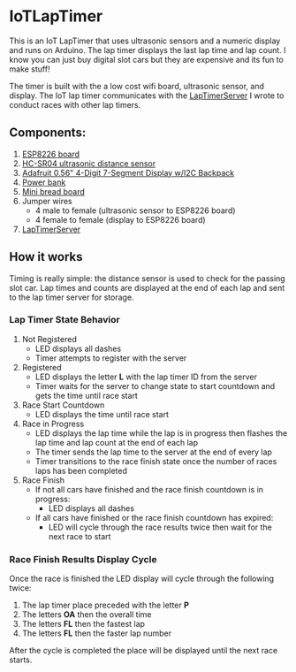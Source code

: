# IoTLapTimer
This is an IoT LapTimer that uses ultrasonic sensors and a numeric display and runs on Arduino. The lap timer displays the last lap time and lap count. I know you can just buy digital slot cars but they are expensive and its fun to make stuff!

The timer is built with the a low cost wifi board, ultrasonic sensor, and display. The IoT lap timer communicates with the [LapTimerServer](https://github.com/jtdubya/LapTimerServer) I wrote to conduct races with other lap timers.  

<!-- Something's wrong with displaying images...
 <div align="center">
  <img style='width: 500px' src="media/lap_timer_demo.gif"></img>
</div> -->

## Components:
1. [ESP8226 board](https://www.amazon.com/gp/product/B010N1SPRK/ref=ppx_yo_dt_b_asin_title_o01_s00?ie=UTF8&psc=1)
1. [HC-SR04 ultrasonic distance sensor](https://www.amazon.com/gp/product/B07SC1YJ21/ref=ppx_yo_dt_b_search_asin_title?ie=UTF8&psc=1)
1. [Adafruit 0.56" 4-Digit 7-Segment Display w/I2C Backpack](https://www.adafruit.com/product/879)
4. [Power bank](https://www.microcenter.com/product/615771/inland-5,200mah-power-bank---black)
1. [Mini bread board](https://www.microcenter.com/product/481840/velleman-170-tie-points-mini-breadboards---4-pack)
6. Jumper wires
    * 4 male to female (ultrasonic sensor to ESP8226 board)
    * 4 female to female (display to ESP8226 board)
7. [LapTimerServer](https://github.com/jtdubya/LapTimerServer)

## How it works
Timing is really simple: the distance sensor is used to check for the passing slot car. Lap times and counts are displayed at the end of each lap and sent to the lap timer server for storage. 

<!-- Here's a state diagram for the lap timer:
<div align="center">
  <img style='width: 550px' src="media/lap_timer_state_diagram.png"></img>
</div>  -->

### Lap Timer State Behavior
1. Not Registered
    * LED displays all dashes 
    * Timer attempts to register with the server
1. Registered
    * LED displays the letter **L** with the lap timer ID from the server
    * Timer waits for the server to change state to start countdown and gets the time until race start
1. Race Start Countdown
    * LED displays the time until race start 
1. Race in Progress
    * LED displays the lap time while the lap is in progress then flashes the lap time and lap count at the end of each lap
    * The timer sends the lap time to the server at the end of every lap
    * Timer transitions to the race finish state once the number of races laps has been completed
1. Race Finish
    * If not all cars have finished and the race finish countdown is in progress:
        * LED displays all dashes 
    * If all cars have finished or the race finish countdown has expired:
        * LED will cycle through the race results twice then wait for the next race to start
        
### Race Finish Results Display Cycle
Once the race is finished the LED display will cycle through the following twice:
1. The lap timer place preceded with the letter **P** 
1. The letters **OA** then the overall time
1. The letters  **FL** then the fastest lap
1. The letters **FL** then the faster lap number

After the cycle is completed the place will be displayed until the next race starts. 

<!-- ## Setup
1. Connect the ESP8266, ultrasonic sensor, and display according to [wiring diagram](#Wiring-Diagram) below. You can use the mini bread boards like [these](https://www.microcenter.com/product/481840/velleman-170-tie-points-mini-breadboards---4-pack) to hold everything
1. Update the [NetworkConfiguration.txt](./NetworkConfiguration.txt) file with your network configuration and change the file type to a header file (`NetworkConfiguration.h`)
1. Open [IoTLapTimer.ino](./IoTLapTimer.ino) in Arduino IDE and upload the sketch to the ESP8226 board -->

<!-- ## Wiring Diagram

<div align="center">
  <img style='width: 500px' src="media/wiring_diagram.png"></img>
</div> -->
